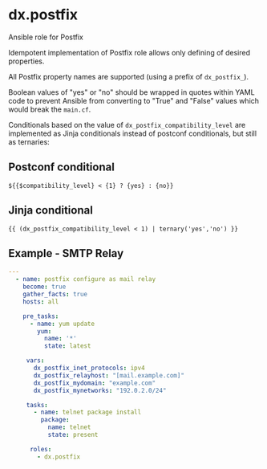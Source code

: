 # dx.postfix

Ansible role for Postfix

Idempotent implementation of Postfix role allows only defining of desired properties.

All Postfix property names are supported (using a prefix of `dx_postfix_`).

Boolean values of "yes" or "no" should be wrapped in quotes within YAML code to prevent Ansible from converting to "True" and "False" values which would break the `main.cf`.

Conditionals based on the value of `dx_postfix_compatibility_level` are implemented as Jinja conditionals instead of postconf conditionals, but still as ternaries:

## Postconf conditional

```text
${{$compatibility_level} < {1} ? {yes} : {no}}
```

## Jinja conditional

```jinja
{{ (dx_postfix_compatibility_level < 1) | ternary('yes','no') }}
```

## Example - SMTP Relay

```yaml
---
  - name: postfix configure as mail relay
    become: true
    gather_facts: true
    hosts: all

    pre_tasks:
      - name: yum update
        yum:
          name: '*'
          state: latest

     vars:
       dx_postfix_inet_protocols: ipv4
       dx_postfix_relayhost: "[mail.example.com]"
       dx_postfix_mydomain: "example.com"
       dx_postfix_mynetworks: "192.0.2.0/24"

     tasks:
       - name: telnet package install
         package:
           name: telnet
           state: present

      roles:
        - dx.postfix
